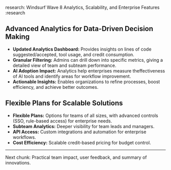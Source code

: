 research: Windsurf Wave 8 Analytics, Scalability, and Enterprise Features :research

## Advanced Analytics for Data-Driven Decision Making
- **Updated Analytics Dashboard:** Provides insights on lines of code suggested/accepted, tool usage, and credit consumption.
- **Granular Filtering:** Admins can drill down into specific metrics, giving a detailed view of team and subteam performance.
- **AI Adoption Impact:** Analytics help enterprises measure theffectiveness of AI tools and identify areas for workflow improvement.
- **Actionable Insights:** Enables organizations to refine processes, boost efficiency, and achieve better outcomes.

## Flexible Plans for Scalable Solutions
- **Flexible Plans:** Options for teams of all sizes, with advanced controls (SSO, rule-based access) for enterprise needs.
- **Subteam Analytics:** Deeper visibility for team leads and managers.
- **API Access:** Custom integrations and automation for enterprise workflows.
- **Cost Efficiency:** Scalable credit-based pricing for budget control.

---

Next chunk: Practical team impact, user feedback, and summary of innovations.



